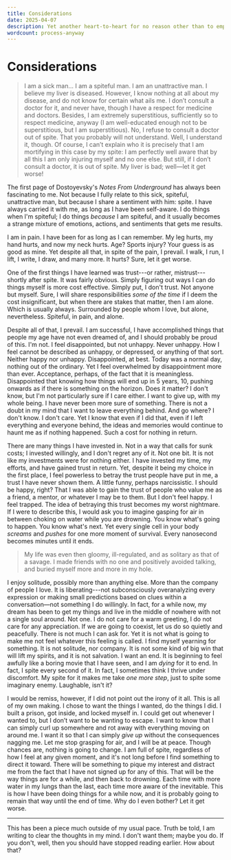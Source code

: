 ```yaml
---
title: Considerations
date: 2025-04-07
description: Yet another heart-to-heart for no reason other than to empty my head
wordcount: process-anyway
---
```


# Considerations

> I am a sick man... I am a spiteful man. I am an unattractive man. I believe my
> liver is diseased. However, I know nothing at all about my disease, and do not
> know for certain what ails me. I don’t consult a doctor for it, and never
> have, though I have a respect for medicine and doctors. Besides, I am
> extremely superstitious, sufficiently so to respect medicine, anyway (I am
> well-educated enough not to be superstitious, but I am superstitious). No, I
> refuse to consult a doctor out of spite. That you probably will not
> understand. Well, I understand it, though. Of course, I can’t explain who it
> is precisely that I am mortifying in this case by my spite: I am perfectly
> well aware that by all this I am only injuring myself and no one else. But
> still, if I don’t consult a doctor, it is out of spite. My liver is bad;
> well—let it get worse!

The first page of Dostoyevsky's _Notes From Underground_ has always been
fascinating to me. Not because I fully relate to this sick, spiteful,
unattractive man, but because I share a sentiment with him: spite. I have always
carried it with me, as long as I have been self-aware. I do things when I'm
spiteful; I do things _because_ I am spiteful, and it usually becomes a strange
mixture of emotions, actions, and sentiments that gets me results.

I am in pain. I have been for as long as I can remember. My leg hurts, my hand
hurts, and now my neck hurts. Age? Sports injury? Your guess is as good as mine.
Yet despite all that, in spite of the pain, I prevail. I walk, I run, I lift, I
write, I draw, and many more. It hurts? Sure, let it get worse.

One of the first things I have learned was trust---or rather, mistrust---shortly
after spite. It was fairly obvious. Simply figuring out ways I can do things
myself is more cost effective. Simply put, I don't trust. Not anyone but myself.
Sure, I will share responsibilities _some of the time_ if I deem the cost
insignificant, but when there are stakes that matter, then I am alone. Which is
usually always. Surrounded by people whom I love, but alone, nevertheless.
Spiteful, in pain, and alone.

Despite all of that, I prevail. I am successful, I have accomplished things that
people my age have not even dreamed of, and I should probably be proud of this.
I'm not. I feel disappointed, but not unhappy. Never unhappy. How I feel cannot
be described as unhappy, or depressed, or anything of that sort. Neither happy
nor unhappy. Disappointed, at best. Today was a normal day, nothing out of the
ordinary. Yet I feel overwhelmed by disappointment more than ever. Acceptance,
perhaps, of the fact that it is meaningless. Disappointed that knowing how
things will end up in 5 years, 10, pushing onwards as if there is something on
the horizon. Does it matter? I don't know, but I'm not particularly sure if I
care either. I want to give up, with my whole being. I have never been more sure
of something. There is not a doubt in my mind that I want to leave everything
behind. And go where? I don't know. I don't care. Yet I know that even if I did
that, even if I left everything and everyone behind, the ideas and memories
would continue to haunt me as if nothing happened. Such a cost for nothing in
return.

There are many things I have invested in. Not in a way that calls for sunk
costs; I invested willingly, and I don't regret any of it. Not one bit. It is
not like my investments were for nothing either. I have invested my time, my
efforts, and have gained trust in return. Yet, despite it being my choice in the
first place, I feel powerless to betray the trust people have put in me, a trust
I have never shown them. A little funny, perhaps narcissistic. I should be
happy, right? That I was able to gain the trust of people who value me as a
friend, a mentor, or whatever I may be to them. But I don't feel happy. I feel
trapped. The idea of betraying this trust becomes my worst nightmare. If I were
to describe this, I would ask you to imagine gasping for air in between choking
on water while you are drowning. You know what's going to happen. You know
what's next. Yet every single cell in your body _screams_ and _pushes_ for one
more moment of survival. Every nanosecond becomes minutes until it ends.

> My life was even then gloomy, ill-regulated, and as solitary as that of a
> savage. I made friends with no one and positively avoided talking, and buried
> myself more and more in my hole.

I enjoy solitude, possibly more than anything else. More than the company of
people I love. It is liberating---not subconsciously overanalyzing every
expression or making small predictions based on clues within a conversation—not
something I do willingly. In fact, for a while now, my dream has been to get my
things and live in the middle of nowhere with not a single soul around. Not one.
I do not care for a warm greeting, I do not care for any appreciation. If we are
going to coexist, let us do so quietly and peacefully. There is not much I can
ask for. Yet it is not what is going to make me not feel whatever this feeling
is called. I find myself yearning for something. It is not solitude, nor
company. It is not some kind of big win that will lift my spirits, and it is not
salvation. I want an end. It is beginning to feel awfully like a boring movie
that I have seen, and I am _dying_ for it to end. In fact, I spite every second
of it. In fact, I sometimes think I thrive under discomfort. My spite for it
makes me take _one more step_, just to spite some imaginary enemy. Laughable,
isn't it?

I would be remiss, however, if I did not point out the irony of it all. This is
all of my own making. I chose to want the things I wanted, do the things I did.
I built a prison, got inside, and locked myself in. I could get out whenever I
wanted to, but I don’t want to be wanting to escape. I want to know that I can
simply curl up somewhere and rot away with everything moving on around me. I
want it so that I can simply _give up_ without the consequences nagging me. Let
me stop grasping for air, and I will be at peace. Though chances are, nothing is
going to change. I am full of spite, regardless of how I feel at any given
moment, and it's not long before I find something to direct it toward. There
will be something to pique my interest and distract me from the fact that I have
not signed up for any of this. That will be the way things are for a while, and
then back to drowning. Each time with more water in my lungs than the last, each
time more aware of the inevitable. This is how I have been doing things for a
while now, and it is probably going to remain that way until the end of time.
Why do I even bother? Let it get worse.

---

This has been a piece much outside of my usual pace. Truth be told, I am writing
to clear the thoughts in my mind. I don't want them; maybe you do. If you don't,
well, then you should have stopped reading earlier. How about that?
